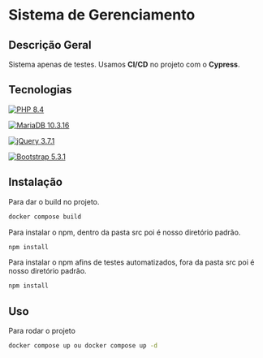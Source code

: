 # Sistema de Gerenciamento

## Descrição Geral

Sistema apenas de testes. Usamos **CI/CD** no projeto com o **Cypress**.

## Tecnologias

[![PHP 8.4](https://img.shields.io/badge/PHP-8.4-00FFFF?style=plastic&logo=php&logoColor=white&labelColor=black)](https://www.php.net/releases/8.4/en.php)

[![MariaDB 10.3.16](https://img.shields.io/badge/MariaDB-10.3.16-00FFFF?style=plastic&logo=mariadb&logoColor=white&labelColor=black)](https://mariadb.org/)

[![jQuery 3.7.1](https://img.shields.io/badge/jQuery-3.7.1-00FFFF?style=plastic&logo=jquery&logoColor=white&labelColor=black)](https://jquery.com/)

[![Bootstrap 5.3.1](https://img.shields.io/badge/Bootstrap-5.3.1-00FFFF?style=plastic&logo=bootstrap&logoColor=white&labelColor=black)](https://getbootstrap.com/)

## Instalação

Para dar o build no projeto.

```bash
docker compose build
```

Para instalar o npm, dentro da pasta src poi é nosso diretório padrão.

```bash
npm install
```

Para instalar o npm afins de testes automatizados, fora da pasta src poi é nosso diretório padrão.

```bash
npm install
```

## Uso

Para rodar o projeto

```bash
docker compose up ou docker compose up -d
```